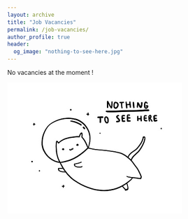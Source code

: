```yaml
---
layout: archive
title: "Job Vacancies"
permalink: /job-vacancies/
author_profile: true
header:
  og_image: "nothing-to-see-here.jpg"
---
```


No vacancies at the moment ! 

![](/images/job-vacancies/nothing-to-see-here.jpg)